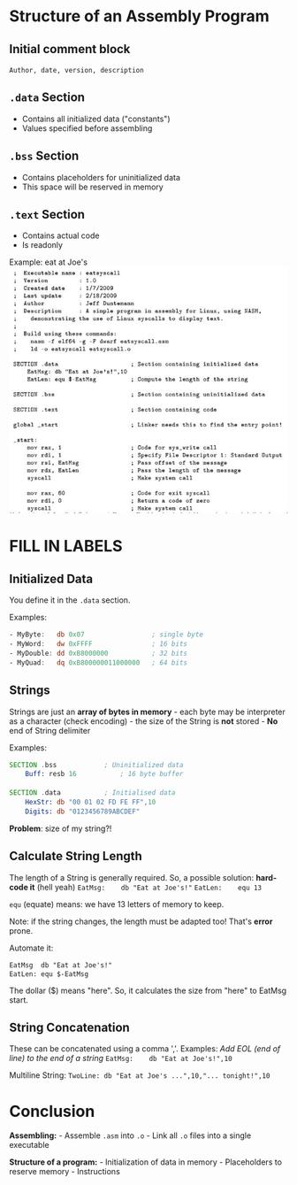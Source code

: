 # Structure of an Assembly Program

## Initial comment block
    Author, date, version, description

## `.data` Section
- Contains all initialized data ("constants")
- Values specified before assembling

## `.bss` Section
- Contains placeholders for uninitialized data
- This space will be reserved in memory

## `.text` Section
- Contains actual code
- Is readonly

Example: eat at Joe's
![programScreenshot](/Sem1/res/img/eatatjoes.jpg)

# FILL IN LABELS

## Initialized Data

You define it in the `.data` section.

Examples:
```asm
- MyByte:   db 0x07                 ; single byte
- MyWord:   dw 0xFFFF               ; 16 bits
- MyDouble: dd 0xB8000000           ; 32 bits
- MyQuad:   dq 0xB800000011000000   ; 64 bits
```

## Strings
Strings are just an **array of bytes in memory**
    - each byte may be interpreter as a character (check encoding)
    - the size of the String is **not** stored
    - **No** end of String delimiter

Examples:
```asm
SECTION .bss            ; Uninitialized data
    Buff: resb 16           ; 16 byte buffer

SECTION .data           ; Initialised data
    HexStr: db "00 01 02 FD FE FF",10
    Digits: db "0123456789ABCDEF"
```

**Problem**: size of my string?!

## Calculate String Length
The length of a String is generally required. So, a possible solution: **hard-code it** (hell yeah)
`EatMsg:    db "Eat at Joe's!"`
`EatLen:    equ 13`

`equ` (equate) means: we have 13 letters of memory to keep.

Note: if the string changes, the length must be adapted too! That's **error** prone.

Automate it:
```
EatMsg  db "Eat at Joe's!"
EatLen: equ $-EatMsg
```

The dollar ($) means "here". So, it calculates the size from "here" to EatMsg start.

## String Concatenation
These can be concatenated using a comma ','.
Examples:
*Add EOL (end of line) to the end of a string*
`EatMsg:    db "Eat at Joe's!",10`

Multiline String:
`TwoLine: db "Eat at Joe's ...",10,"... tonight!",10`

# Conclusion
**Assembling:**
    - Assemble `.asm` into `.o`
    - Link all `.o` files into a single executable

**Structure of a program:**
    - Initialization of data in memory
    - Placeholders to reserve memory
    - Instructions